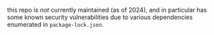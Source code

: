this repo is _not_ currently maintained (as of 2024), and in particular has some known security vulnerabilities due to various dependencies enumerated in `package-lock.json`.
